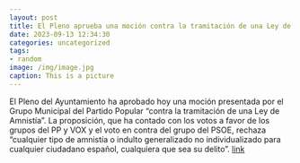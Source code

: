 ```yaml
---
layout: post
title: El Pleno aprueba una moción contra la tramitación de una Ley de Amnistía
date: 2023-09-13 12:34:30
categories: uncategorized
tags:
- random
image: /img/image.jpg
caption: This is a picture
---
```

El Pleno del Ayuntamiento ha aprobado hoy una moción presentada por el Grupo Municipal del Partido Popular “contra la tramitación de una Ley de Amnistía”. La proposición, que ha contado con los votos a favor de los grupos del PP y VOX y el voto en contra del grupo del PSOE, rechaza “cualquier tipo de amnistía o indulto generalizado no individualizado para cualquier ciudadano español, cualquiera que sea su delito”.   [link](https://www.ayto-villacanada.es/noticias/el-pleno-aprueba-una-mocion-contra-la-tramitacion-de-una-ley-de-amnistia/)
